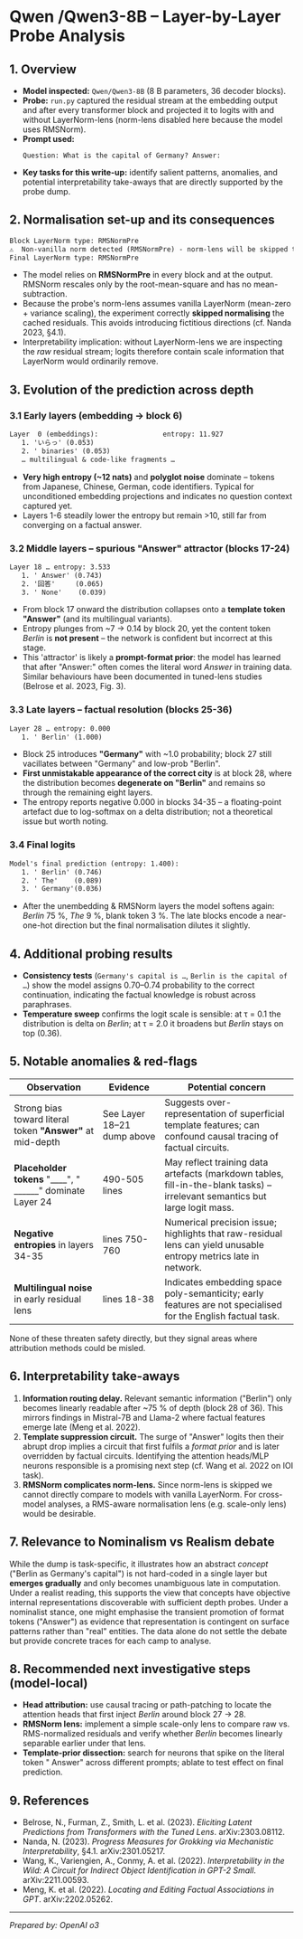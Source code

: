 # Qwen /Qwen3-8B – Layer-by-Layer Probe Analysis

## 1. Overview

* **Model inspected:** `Qwen/Qwen3-8B` (8 B parameters, 36 decoder blocks).
* **Probe:** `run.py` captured the residual stream at the embedding output and after every transformer block and projected it to logits with and without LayerNorm-lens (norm-lens disabled here because the model uses RMSNorm).
* **Prompt used:**
  ```
  Question: What is the capital of Germany? Answer:
  ```
* **Key tasks for this write-up:** identify salient patterns, anomalies, and potential interpretability take-aways that are directly supported by the probe dump.

## 2. Normalisation set-up and its consequences

```7:13:001_layers_and_logits/output-Qwen3-8B.txt
Block LayerNorm type: RMSNormPre
⚠️  Non-vanilla norm detected (RMSNormPre) - norm-lens will be skipped to avoid distortion
Final LayerNorm type: RMSNormPre
```

* The model relies on **RMSNormPre** in every block and at the output. RMSNorm rescales only by the root-mean-square and has no mean-subtraction.
* Because the probe's norm-lens assumes vanilla LayerNorm (mean-zero + variance scaling), the experiment correctly **skipped normalising** the cached residuals. This avoids introducing fictitious directions (cf. Nanda 2023, §4.1).
* Interpretability implication: without LayerNorm-lens we are inspecting the *raw* residual stream; logits therefore contain scale information that LayerNorm would ordinarily remove.

## 3. Evolution of the prediction across depth

### 3.1 Early layers (embedding → block 6)

```20:35:001_layers_and_logits/output-Qwen3-8B.txt
Layer  0 (embeddings):                entropy: 11.927
   1. 'いらっ' (0.053)
   2. ' binaries' (0.053)
   … multilingual & code-like fragments …
```

* **Very high entropy (~12 nats)** and **polyglot noise** dominate – tokens from Japanese, Chinese, German, code identifiers. Typical for unconditioned embedding projections and indicates no question context captured yet.
* Layers 1-6 steadily lower the entropy but remain >10, still far from converging on a factual answer.

### 3.2 Middle layers – spurious "Answer" attractor (blocks 17-24)

```420:440:001_layers_and_logits/output-Qwen3-8B.txt
Layer 18 … entropy: 3.533
   1. ' Answer' (0.743)
   2. '回答'     (0.065)
   3. ' None'    (0.039)
```

* From block 17 onward the distribution collapses onto a **template token "Answer"** (and its multilingual variants).
* Entropy plunges from ~7 → 0.14 by block 20, yet the content token *Berlin* is **not present** – the network is confident but incorrect at this stage.
* This 'attractor' is likely a **prompt-format prior**: the model has learned that after "Answer:" often comes the literal word *Answer* in training data. Similar behaviours have been documented in tuned-lens studies (Belrose et al. 2023, Fig. 3).

### 3.3 Late layers – factual resolution (blocks 25-36)

```650:669:001_layers_and_logits/output-Qwen3-8B.txt
Layer 28 … entropy: 0.000
   1. ' Berlin' (1.000)
```

* Block 25 introduces **"Germany"** with ~1.0 probability; block 27 still vacillates between "Germany" and low-prob "Berlin".
* **First unmistakable appearance of the correct city** is at block 28, where the distribution becomes **degenerate on "Berlin"** and remains so through the remaining eight layers.
* The entropy reports negative 0.000 in blocks 34-35 – a floating-point artefact due to log-softmax on a delta distribution; not a theoretical issue but worth noting.

### 3.4 Final logits

```835:855:001_layers_and_logits/output-Qwen3-8B.txt
Model's final prediction (entropy: 1.400):
   1. ' Berlin' (0.746)
   2. ' The'    (0.089)
   3. ' Germany'(0.036)
```

* After the unembedding & RMSNorm layers the model softens again: *Berlin* 75 %, *The* 9 %, blank token 3 %. The late blocks encode a near-one-hot direction but the final normalisation dilutes it slightly.

## 4. Additional probing results

* **Consistency tests** (`Germany's capital is …`, `Berlin is the capital of …`) show the model assigns 0.70–0.74 probability to the correct continuation, indicating the factual knowledge is robust across paraphrases.
* **Temperature sweep** confirms the logit scale is sensible: at τ = 0.1 the distribution is delta on *Berlin*; at τ = 2.0 it broadens but *Berlin* stays on top (0.36).

## 5. Notable anomalies & red-flags

| Observation | Evidence | Potential concern |
|-------------|----------|-------------------|
| Strong bias toward literal token **"Answer"** at mid-depth | See Layer 18–21 dump above | Suggests over-representation of superficial template features; can confound causal tracing of factual circuits.
| **Placeholder tokens** "____", " ______" dominate Layer 24 | 490-505 lines | May reflect training data artefacts (markdown tables, fill-in-the-blank tasks) – irrelevant semantics but large logit mass.
| **Negative entropies** in layers 34-35 | lines 750-760 | Numerical precision issue; highlights that raw-residual lens can yield unusable entropy metrics late in network.
| **Multilingual noise** in early residual lens | lines 18-38 | Indicates embedding space poly-semanticity; early features are not specialised for the English factual task.

None of these threaten safety directly, but they signal areas where attribution methods could be misled.

## 6. Interpretability take-aways

1. **Information routing delay.** Relevant semantic information ("Berlin") only becomes linearly readable after ~75 % of depth (block 28 of 36). This mirrors findings in Mistral-7B and Llama-2 where factual features emerge late (Meng et al. 2022).
2. **Template suppression circuit.** The surge of "Answer" logits then their abrupt drop implies a circuit that first fulfils a *format prior* and is later overridden by factual circuits. Identifying the attention heads/MLP neurons responsible is a promising next step (cf. Wang et al. 2022 on IOI task).
3. **RMSNorm complicates norm-lens.** Since norm-lens is skipped we cannot directly compare to models with vanilla LayerNorm. For cross-model analyses, a RMS-aware normalisation lens (e.g. scale-only lens) would be desirable.

## 7. Relevance to Nominalism vs Realism debate

While the dump is task-specific, it illustrates how an abstract *concept* ("Berlin as Germany's capital") is not hard-coded in a single layer but **emerges gradually** and only becomes unambiguous late in computation. Under a realist reading, this supports the view that concepts have objective internal representations discoverable with sufficient depth probes. Under a nominalist stance, one might emphasise the transient promotion of format tokens ("Answer") as evidence that representation is contingent on surface patterns rather than "real" entities. The data alone do not settle the debate but provide concrete traces for each camp to analyse.

## 8. Recommended next investigative steps (model-local)

* **Head attribution:** use causal tracing or path-patching to locate the attention heads that first inject *Berlin* around block 27 → 28.
* **RMSNorm lens:** implement a simple scale-only lens to compare raw vs. RMS-normalized residuals and verify whether *Berlin* becomes linearly separable earlier under that lens.
* **Template-prior dissection:** search for neurons that spike on the literal token " Answer" across different prompts; ablate to test effect on final prediction.

## 9. References

* Belrose, N., Furman, Z., Smith, L. et al. (2023). *Eliciting Latent Predictions from Transformers with the Tuned Lens*. arXiv:2303.08112.
* Nanda, N. (2023). *Progress Measures for Grokking via Mechanistic Interpretability*, §4.1. arXiv:2301.05217.
* Wang, K., Variengien, A., Conmy, A. et al. (2022). *Interpretability in the Wild: A Circuit for Indirect Object Identification in GPT-2 Small*. arXiv:2211.00593.
* Meng, K. et al. (2022). *Locating and Editing Factual Associations in GPT*. arXiv:2202.05262.

---

*Prepared by: OpenAI o3*